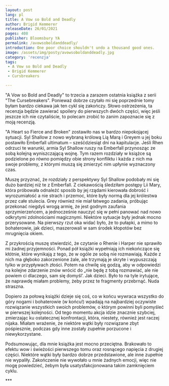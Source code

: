 ```yaml
---
layout: post
lang: pl
title: A Vow so Bold and Deadly
author: Brigid Kemmerer
releaseDate: 26/01/2021
pages: 408
publisher: Bloomsbury YA
permalink: /avowsoboldanddeadly/
introduction: One poor choice shouldn't undo a thousand good ones.
image: /assets/img/posty/avowsoboldanddeadly.jpg
category: 'recenzja'
tags:
 - A Vow so Bold and Deadly
 - Brigid Kemmerer
 - Cursbreakers

---
```


  "A Vow so Bold and Deadly" to trzecia a zarazem ostatnia książka z serii "The Cursebreakers". Ponieważ dobrze czytało mi się poprzednie tomy byłam bardzo ciekawa jak ten cykl się zakończy. Słowo ostrzeżenia, ta recenzja będzie zawierać spoilery do pierwszych dwóch części, więc jeśli jeszcze ich nie czytaliście, to polecam zrobić to zanim zapoznacie się z moją recenzją.

  "A Heart so Fierce and Broken" zostawiło nas w bardzo niepokojącej sytuacji. Syl Shallow z nowo wybraną królową Lią Marą i Greyem u jej boku postawiło Emberfall ultimatum – sześćdziesiąt dni na kapitulacje. Jeśli Rhen odrzuci te warunki, armia Syl Shallow ruszy na Emberfall przynosząc ze sobą kolejną wyniszczającą wojnę. Tym razem rozdziały w książce są podzielone po równo pomiędzy obie strony konfliktu i każda z nich ma swoje problemy, z którymi muszą się zmierzyć nim upłynie wyznaczony czas.

  Muszę przyznać, że rozdziały z perspektywy Syl Shallow podobały mi się dużo bardziej niż te z Emberfall. Z ciekawością śledziłam postępy Lii Mary, która próbowała odnaleźć sposób by jej rządami kierowała dobrość i wyrozumiałość a nie strach i przemoc, które były normą dla jej królestwa przez całe stulecia. Grey również nie miał łatwego zadania, próbując przekonać niegdyś wrogą armię, że jest godnym zaufania sprzymierzeńcem, a jednocześnie nauczyć się w pełni panować nad nowo odkrytymi zdolnościami magicznymi. Niektóre sytuacje były jednak mocno przerysowane. Na pierwszy rzut oka widać było, że to pułapki, a mimo to bohaterowie, jak dzieci, maszerowali w sam środek kłopotów bez mrugnięcia okiem.

  Z przykrością muszę stwierdzić, że czytanie o Rhenie i Harper nie sprawiło mi żadnej przyjemności. Ponad pół książki wypełniają ich niekończące się kłótnie, które wynikają z tego, że w ogóle ze sobą nie rozmawiają. Każde z nich ma głęboko zakorzenione żale, ale trzymają je skryte i wypuszczają tylko w przypływach złości. Potem na chwilę się godzą, aby w odpowiedzi na kolejne zdarzenie znów wrócić do „nie będę z tobą rozmawiać, ale nie powiem ci dlaczego, sam się domyśl’. Jak dzieci. Było to na tyle irytujące, że naprawdę miałam problemy, żeby przez te fragmenty przebrnąć. Nuda straszna.

  Dopiero za połową książki dzieje się coś, co w końcu wywraca wszystko do góry nogami i bohaterowie (w końcu!) wpadają na najbardziej oczywiste rozwiązanie wszystkich swoich problemów, o którym powinni byli pomyśleć w pierwszej kolejności. Od tego momentu akcja idzie znacznie szybciej, zmierzając ku ostatecznej konfrontacji, która, niestety, również jest raczej nijaka. Miałam wrażenie, że niektóre wątki były rozwiązane zbyt pośpiesznie, podczas gdy inne zostały zupełnie porzucone i niewykorzystane.

  Podsumowując, dla mnie książka jest mocno przeciętna. Brakowało to efektu wow i świeżości pierwszego tomu oraz rosnącego napięcia z drugiej części. Niektóre wątki były bardzo dobrze przedstawione, ale inne zupełnie nie wypaliły. Zakończenie nie wywołało u mnie żadnych emocji, więc nie mogę powiedzieć, żebym była usatysfakcjonowana takim zamknięciem cyklu.

  \*\*\*
